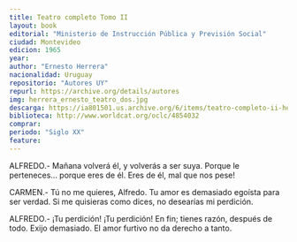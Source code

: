 ```yaml
---
title: Teatro completo Tomo II
layout: book
editorial: "Ministerio de Instrucción Pública y Previsión Social"
ciudad: Montevideo
edicion: 1965
year: 
author: "Ernesto Herrera"
nacionalidad: Uruguay
repositorio: "Autores UY"
repurl: https://archive.org/details/autores
img: herrera_ernesto_teatro_dos.jpg
descarga: https://ia801501.us.archive.org/6/items/teatro-completo-ii-herrera-ernesto/Teatro%20Completo%20II%20-%20Herrera%2C%20Ernesto.pdf
biblioteca: http://www.worldcat.org/oclc/4854032
comprar: 
periodo: "Siglo XX"
feature: 
---
```

 
ALFREDO.- Mañana volverá él, y volverás a ser suya. Porque le perteneces... porque eres de él. Eres de él, mal que nos pese!

CARMEN.- Tú no me quieres, Alfredo. Tu amor es demasiado egoísta para ser verdad. Si me quisieras como dices, no desearías mi perdición.
 
ALFREDO.- ¡Tu perdición! ¡Tu perdición! En fin; tienes razón, después de todo. Exijo demasiado. El amor furtivo no da derecho a tanto.
